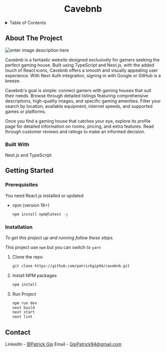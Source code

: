 



<!-- PROJECT LOGO -->
<br />
<div align="center">

<h1 align=center>Cavebnb</h1>
</div>


<!-- TABLE OF CONTENTS -->
<details>
  <summary>Table of Contents</summary>
  <ol>
    <li>
      <a href="#about-the-project">About The Project</a>
      <ul>
        <li><a href="#built-with">Built With</a></li>
      </ul>
    </li>
    <li>
      <a href="#getting-started">Getting Started</a>
      <ul>
        <li><a href="#prerequisites">Prerequisites</a></li>
        <li><a href="#installation">Installation</a></li>
      </ul>
    </li>
    <li><a href="#contact">Contact</a></li>
  </ol>
</details>


<!-- ABOUT THE PROJECT -->
## About The Project
![enter image description here](https://i.imgur.com/0aYTJgK.png)


Cavebnb is a fantastic website designed exclusively for gamers seeking the perfect gaming house. Built using TypeScript and Next.js, with the added touch of React icons, Cavebnb offers a smooth and visually appealing user experience. With Next Auth integration, signing in with Google or GitHub is a breeze.

Cavebnb's goal is simple: connect gamers with gaming houses that suit their needs. Browse through detailed listings featuring comprehensive descriptions, high-quality images, and specific gaming amenities. Filter your search by location, available equipment, internet speeds, and supported games or platforms.

Once you find a gaming house that catches your eye, explore its profile page for detailed information on rooms, pricing, and extra features. Read through customer reviews and ratings to make an informed decision.


 

### Built With

Next.js and TypeScript


<!-- GETTING STARTED -->
## Getting Started

### Prerequisites

You need React.js installed or updated

* npm (version 18+)
  ```sh
  npm install npm@latest -g
  ```

### Installation

_To get this project up and running follow these steps._

This project use `npm` but you can switch to `yarn`

1. Clone the repo
   ```sh
   git clone https://github.com/patrickgip94/cavebnb.git
   ```
2. Install NPM packages
   ```sh
   npm install
   ```

3. Run Project
   ```sh
   npm run dev
   next build
   next start
   next lint
   ```


<!-- CONTACT -->
## Contact

Linkedln - [@Patrick Gip](https://www.linkedin.com/in/patrickgip94/)
Email - GipPatrick94@gmail.com
